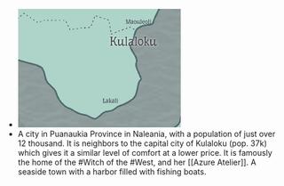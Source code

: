 - ![image.png](../assets/image_1749258696772_0.png)
- A city in Puanaukia Province in Naleania, with a population of just over 12 thousand. It is neighbors to the capital city of Kulaloku (pop. 37k) which gives it a similar level of comfort at a lower price. It is famously the home of the #Witch of the #West, and her [[Azure Atelier]]. A seaside town with a harbor filled with fishing boats.